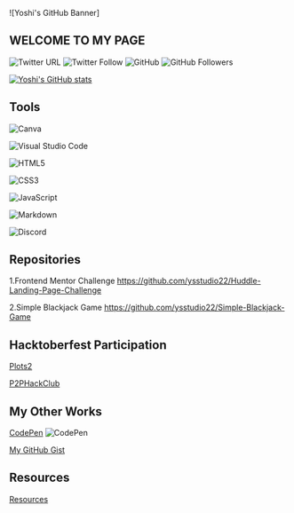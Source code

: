![Yoshi's GitHub Banner]

## WELCOME TO MY PAGE  


![Twitter URL](https://img.shields.io/twitter/url?style=social&url=https%3A%2F%2Ftwitter.com%2FYoshiCode03)
![Twitter Follow](https://img.shields.io/twitter/follow/YoshiCode03?style=social)
![GitHub](https://img.shields.io/badge/github-%23121011.svg?style=for-the-badge&logo=github&logoColor=white)
![GitHub Followers](https://img.shields.io/github/followers/ysstudio22?style=social)

[![Yoshi's GitHub stats](https://github-readme-stats.vercel.app/api?username=ysstudio22)](https://github.com/anuraghazra/github-readme-stats)

## Tools
![Canva](https://img.shields.io/badge/Canva-%2300C4CC.svg?style=for-the-badge&logo=Canva&logoColor=white)

![Visual Studio Code](https://img.shields.io/badge/Visual%20Studio%20Code-0078d7.svg?style=for-the-badge&logo=visual-studio-code&logoColor=white)

![HTML5](https://img.shields.io/badge/html5-%23E34F26.svg?style=for-the-badge&logo=html5&logoColor=white)

![CSS3](https://img.shields.io/badge/css3-%231572B6.svg?style=for-the-badge&logo=css3&logoColor=white)

![JavaScript](https://img.shields.io/badge/javascript-%23323330.svg?style=for-the-badge&logo=javascript&logoColor=%23F7DF1E)

![Markdown](https://img.shields.io/badge/markdown-%23000000.svg?style=for-the-badge&logo=markdown&logoColor=white)

![Discord](https://img.shields.io/badge/%3CServer%3E-%237289DA.svg?style=for-the-badge&logo=discord&logoColor=white)

## Repositories

1.Frontend Mentor Challenge <https://github.com/ysstudio22/Huddle-Landing-Page-Challenge>

2.Simple Blackjack Game <https://github.com/ysstudio22/Simple-Blackjack-Game>

## Hacktoberfest Participation

[Plots2](https://github.com/ysstudio22/plots2)

[P2PHackClub](https://github.com/ysstudio22/website)

## My Other Works

[CodePen](https://codepen.io/ysstudio22) ![CodePen](https://img.shields.io/badge/Codepen-000000?style=for-the-badge&logo=codepen&logoColor=white)

[My GitHub Gist](https://gist.github.com/ysstudio22)

## Resources
[Resources](https://github.com/ysstudio22/Resources)